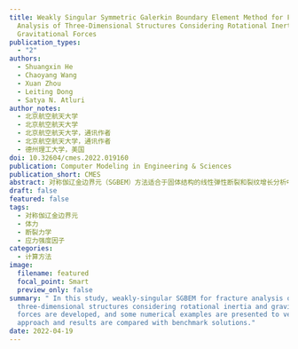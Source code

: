```yaml
---
title: Weakly Singular Symmetric Galerkin Boundary Element Method for Fracture
  Analysis of Three-Dimensional Structures Considering Rotational Inertia and
  Gravitational Forces
publication_types:
  - "2"
authors:
  - Shuangxin He
  - Chaoyang Wang
  - Xuan Zhou
  - Leiting Dong
  - Satya N. Atluri
author_notes:
  - 北京航空航天大学
  - 北京航空航天大学
  - 北京航空航天大学，通讯作者
  - 北京航空航天大学，通讯作者
  - 德州理工大学，美国
doi: 10.32604/cmes.2022.019160
publication: Computer Modeling in Engineering & Sciences
publication_short: CMES
abstract: 对称伽辽金边界元（SGBEM）方法适合于固体结构的线性弹性断裂和裂纹增长分析中，因为在分析中只需要划分边界和裂纹表面单元。然而，对于受旋转惯性和重力载荷等体力作用的工程结构，伽辽金边界积分方程中额外的域积分项将需要对域的内部进行网格划分。在这项研究中，我们开发了用于考虑旋转惯性和重力的三维结构的断裂分析的弱奇异形SGBEM。使用散度定理或径向积分法，可将由体力引起的域积分项被转换为边界积分项。由于所推导的边界积分方程的弱奇异性，一个简单的带有几个积分点的高斯-勒让德（Gauss-Legendre）积分就足以对SGBEM方程进行数值计算。我们使用了一些数值算例对该方法进行验证，并将结果与基准解进行了比较。
draft: false
featured: false
tags:
  - 对称伽辽金边界元
  - 体力
  - 断裂力学
  - 应力强度因子
categories:
  - 计算方法
image:
  filename: featured
  focal_point: Smart
  preview_only: false
summary: " In this study, weakly-singular SGBEM for fracture analysis of
  three-dimensional structures considering rotational inertia and gravitational
  forces are developed, and some numerical examples are presented to verify this
  approach and results are compared with benchmark solutions."
date: 2022-04-19
---
```

